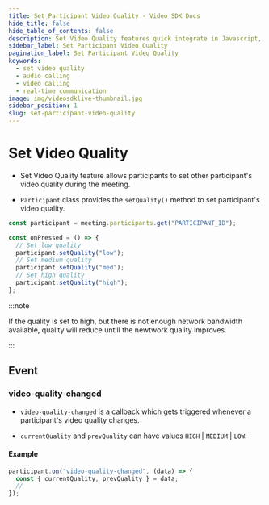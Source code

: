 ```yaml
---
title: Set Participant Video Quality - Video SDK Docs
hide_title: false
hide_table_of_contents: false
description: Set Video Quality features quick integrate in Javascript, React JS, Android, IOS, React Native, Flutter with Video SDK to add live video & audio conferencing to your applications.
sidebar_label: Set Participant Video Quality
pagination_label: Set Participant Video Quality
keywords:
  - set video quality
  - audio calling
  - video calling
  - real-time communication
image: img/videosdklive-thumbnail.jpg
sidebar_position: 1
slug: set-participant-video-quality
---
```


# Set Video Quality

- Set Video Quality feature allows participants to set other participant's video quality during the meeting.

- `Participant` class provides the `setQuality()` method to set participant's video quality.

```js
const participant = meeting.participants.get("PARTICIPANT_ID");

const onPressed = () => {
  // Set low quality
  participant.setQuality("low");
  // Set medium quality
  participant.setQuality("med");
  // Set high quality
  participant.setQuality("high");
};
```

:::note

If the quality is set to high, but there is not enough network bandwidth available, quality will reduce untill the newtwork quality improves.

:::

## Event

### video-quality-changed

- `video-quality-changed` is a callback which gets triggered whenever a participant's video quality changes.

- `currentQuality` and `prevQuality` can have values `HIGH` | `MEDIUM` | `LOW`.

#### Example

```js
participant.on("video-quality-changed", (data) => {
  const { currentQuality, prevQuality } = data;
  //
});
```
